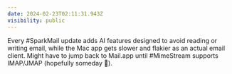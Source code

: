 ```yaml
---
date: 2024-02-23T02:11:31.943Z
visibility: public
---
```


Every #SparkMail update adds AI features designed to avoid reading or writing email, while the Mac app gets slower and flakier as an actual email client. Might have to jump back to Mail.app until #MimeStream supports IMAP/JMAP (hopefully someday 🙏).
